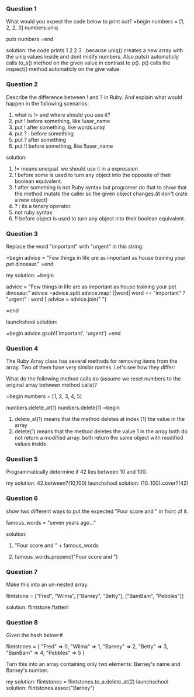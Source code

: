 ### Question 1
What would you expect the code below to print out?
=begin
numbers = [1, 2, 2, 3]
numbers.uniq

puts numbers
=end

solution: the code prints 1 2 2 3 . because uniq() creates
a new array with the uniq values inside and dont midify numbers. Also puts() automaticly calls to_s() method on the given value in contrast to p(). p() calls the inspect() method automaticly on the give value.


### Question 2
Describe the difference between ! and ? in Ruby. And explain what would happen in the following scenarios:

1. what is != and where should you use it?
2. put ! before something, like !user_name
3. put ! after something, like words.uniq!
4. put ? : before something
5. put ? after something
6. put !! before something, like !!user_name

solution: 
1. != means unequal. we should use it in a expression.
2. ! before some is used to turn any object into the opposite of their boolean equivalent.
3. ! after something is not Ruby syntax but programer do that to show that the method mutate the caller so the given object changes.(it don't crate a new object)
4. ? : its a tenary operator.
5. not ruby syntax
6. !! before object is used to turn any object into their  boolean equivalent. 

### Question 3
Replace the word "important" with "urgent" in this string:

=begin
advice = "Few things in life are as important as house training your pet dinosaur."
=end

my solution: 
=begin

advice = "Few things in life are as important as house training your pet dinosaur."
advice =advice.split
advice.map! {|word| word == "important" ? "urgent" : word }
advice = advice.join(" ")

=end

launchshool solution: 

=begin
advice.gsub!('important', 'urgent')
=end


### Question 4
The Ruby Array class has several methods for removing items from the array. 
Two of them have very similar names. Let's see how they differ:

What do the following method calls do (assume we reset numbers to the original array between method calls)?

=begin 
numbers = [1, 2, 3, 4, 5]

numbers.delete_at(1)
numbers.delete(1)
=begin

1. delete_at(1) means that the method deletes at index [1] the value in the array
2. delete(1) means that the method deletes the value 1 in the array
both do not return a modified array. both return the same object with modified values inside.

### Question 5
Programmatically determine if 42 lies between 10 and 100.

my solution: 42.between?(10,100)
launchshool solution: (10..100).cover?(42)

### Question 6
show two different ways to put the expected "Four score and " in front of it.

famous_words = "seven years ago..."

solution:
1. "Four score and " + famous_words

2.  famous_words.prepend("Four score and ")


### Question 7
Make this into an un-nested array.

flintstone = ["Fred", "Wilma", ["Barney", "Betty"], ["BamBam", "Pebbles"]]

solution:
flintstone.flatten!

### Question 8
Given the hash below:#

flintstones = { "Fred" => 0, "Wilma" => 1, "Barney" => 2, "Betty" => 3, "BamBam" => 4, "Pebbles" => 5 }

Turn this into an array containing only two elements: Barney's name and Barney's number.

my solution: flintstones = flintstones.to_a.delete_at(2)
launchschool solution: flintstones.assoc("Barney")
